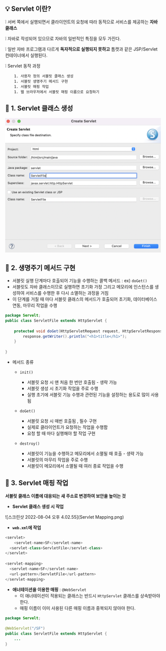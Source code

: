 ## :bulb: Servlet 이란?

:grey_exclamation: 서버 쪽에서 실행되면서 클라이언트의 요청에 따라 동적으로 서비스를 제공하는 **자바 클래스**

:grey_exclamation: 자바로 작성되어 있으므로 자바의 일반적인 특징을 모두 가진다.

:grey_exclamation:  일반 자바 프로그램과 다르게 **독자적으로 실행되지 못하고** 톰캣과 같은 JSP/Servlet 컨테이너에서 실행된다.

:grey_exclamation: Servlet 동작 과정

		1. 사용자 정의 서블릿 클래스 생성
		1. 서블릿 생명주기 메서드 구현
		1. 서블릿 매핑 작업
		1. 웹 브라우저에서 서블릿 매핑 이름으로 요청하기



## :mag_right: 1. Servlet 클래스 생성 

![스크린샷 2022-08-04 오후 4.02.22](https://github.com/jisuMin/.md/blob/master/03_JAVA_Web/Create%20Servlet.png)



## :mag_right: 2. 생명주기 메서드 구현

- 서블릿 실행 단계마다 호출되어 기능을 수행하는 콜백 메서드 : ex) `doGet()`
- 서블릿도 자바 클래스이므로 실행하면 초기화 가정 그리고 메모리에 인스턴스를 생성하여 서비스를 수행한 후 다시 소멸하는 과정을 거침
- 이 단계를 거칠 때 마다 서블릿 클래스의 메서드가 호출되어 초기화, 데이터베이스 연동, 마무리 작업을 수행

```java
package Servelt;
public class ServletFile extends HttpServlet {
	
	protected void doGet(HttpServletRequest request, HttpServletResponse response) throws ServletException, IOException {
		response.getWriter().println("<h1>title</h1>");
	}

}
```

- 메서드 종류

  - ```plaintext
    init()
    ```

    - 서블릿 요청 시 맨 처음 한 번만 호출됨 - 생략 가능 
    - 서블릿 생성 시 초기화 작업을 주로 수행
    - 실행 초기에 서블릿 기능 수행과 관련된 기능을 설정하는 용도로 많이 사용됨

  - `doGet()`
    - 서블릿 요청 시 매번 호출됨 , 필수 구현 
    - 실제로 클라이언트가 요청하는 작업을 수행함
    - 요청 할 때 마다 실행해야 할 작업 구현 

  - ```plaintext
    destroy()
    ```

    - 서블릿이 기능을 수행하고 메모리에서 소멸될 때 호출 - 생략 가능 
    - 서블릿의 마무리 작업을 주로 수행
    - 서블릿이 메모리에서 소멸될 때 여러 종료 작업을 수행

    

## :mag_right: 3. Servlet 매핑 작업

**서블릿 클래스 이름에 대응되는 새 주소로 변경하여 보안을 높이는 것**

- **Servlet 클래스 생성 시 작업**

![스크린샷 2022-08-04 오후 4.02.55](Servlet Mapping.png)

- **`web.xml`에 작업**

```java
<servlet>
 	<servlet-name>SF</servlet-name>
  <servlet-class>ServletFile</servlet-class>  	
</servlet>
  
<servlet-mapping>
  <servlet-name>SF</servlet-name>
  <url-pattern>/ServletFile</url-pattern>
</servlet-mapping>
```

- **애너테이션을 이용한 매핑** : `@WebServlet`
  - 이 애너테이션이 적용되는 클래스는 반드시 `HttpServlet` 클래스를 상속받아야한다.
  - 매핑 이름이 이미 사용된 다른 매핑 이름과 중복되지 않아야 한다. 

```java
package Servelt;

@WebServlet("/SF")
public class ServletFile extends HttpServlet {
	...
}
```